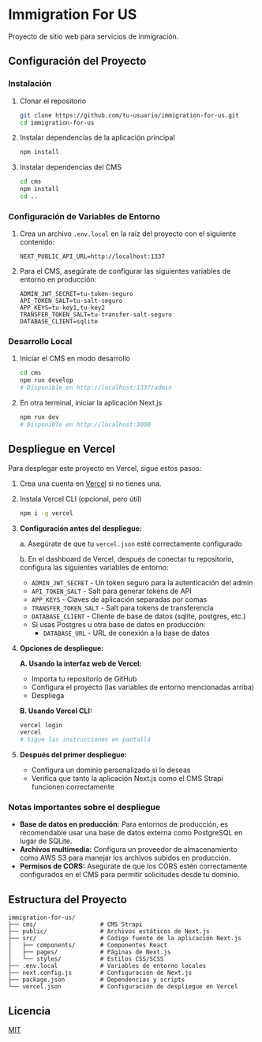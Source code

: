# Immigration For US

Proyecto de sitio web para servicios de inmigración.

## Configuración del Proyecto

### Instalación

1. Clonar el repositorio
   ```bash
   git clone https://github.com/tu-usuario/immigration-for-us.git
   cd immigration-for-us
   ```

2. Instalar dependencias de la aplicación principal
   ```bash
   npm install
   ```

3. Instalar dependencias del CMS
   ```bash
   cd cms
   npm install
   cd ..
   ```

### Configuración de Variables de Entorno

1. Crea un archivo `.env.local` en la raíz del proyecto con el siguiente contenido:
   ```
   NEXT_PUBLIC_API_URL=http://localhost:1337
   ```

2. Para el CMS, asegúrate de configurar las siguientes variables de entorno en producción:
   ```
   ADMIN_JWT_SECRET=tu-token-seguro
   API_TOKEN_SALT=tu-salt-seguro
   APP_KEYS=tu-key1,tu-key2
   TRANSFER_TOKEN_SALT=tu-transfer-salt-seguro
   DATABASE_CLIENT=sqlite
   ```

### Desarrollo Local

1. Iniciar el CMS en modo desarrollo
   ```bash
   cd cms
   npm run develop
   # Disponible en http://localhost:1337/admin
   ```

2. En otra terminal, iniciar la aplicación Next.js
   ```bash
   npm run dev
   # Disponible en http://localhost:3000
   ```

## Despliegue en Vercel

Para desplegar este proyecto en Vercel, sigue estos pasos:

1. Crea una cuenta en [Vercel](https://vercel.com) si no tienes una.

2. Instala Vercel CLI (opcional, pero útil)
   ```bash
   npm i -g vercel
   ```

3. **Configuración antes del despliegue:**
   
   a. Asegúrate de que tu `vercel.json` esté correctamente configurado
   
   b. En el dashboard de Vercel, después de conectar tu repositorio, configura las siguientes variables de entorno:
      - `ADMIN_JWT_SECRET` - Un token seguro para la autenticación del admin
      - `API_TOKEN_SALT` - Salt para generar tokens de API
      - `APP_KEYS` - Claves de aplicación separadas por comas
      - `TRANSFER_TOKEN_SALT` - Salt para tokens de transferencia
      - `DATABASE_CLIENT` - Cliente de base de datos (sqlite, postgres, etc.)
      - Si usas Postgres u otra base de datos en producción:
        - `DATABASE_URL` - URL de conexión a la base de datos

4. **Opciones de despliegue:**

   **A. Usando la interfaz web de Vercel:**
   - Importa tu repositorio de GitHub
   - Configura el proyecto (las variables de entorno mencionadas arriba)
   - Despliega

   **B. Usando Vercel CLI:**
   ```bash
   vercel login
   vercel
   # Sigue las instrucciones en pantalla
   ```

5. **Después del primer despliegue:**
   - Configura un dominio personalizado si lo deseas
   - Verifica que tanto la aplicación Next.js como el CMS Strapi funcionen correctamente

### Notas importantes sobre el despliegue

- **Base de datos en producción:** Para entornos de producción, es recomendable usar una base de datos externa como PostgreSQL en lugar de SQLite.
- **Archivos multimedia:** Configura un proveedor de almacenamiento como AWS S3 para manejar los archivos subidos en producción.
- **Permisos de CORS:** Asegúrate de que los CORS estén correctamente configurados en el CMS para permitir solicitudes desde tu dominio.

## Estructura del Proyecto

```
immigration-for-us/
├── cms/                  # CMS Strapi
├── public/               # Archivos estáticos de Next.js
├── src/                  # Código fuente de la aplicación Next.js
│   ├── components/       # Componentes React
│   ├── pages/            # Páginas de Next.js
│   └── styles/           # Estilos CSS/SCSS
├── .env.local            # Variables de entorno locales
├── next.config.js        # Configuración de Next.js
├── package.json          # Dependencias y scripts
└── vercel.json           # Configuración de despliegue en Vercel
```

## Licencia

[MIT](https://choosealicense.com/licenses/mit/) 